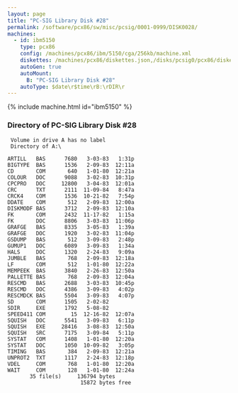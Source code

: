 ```yaml
---
layout: page
title: "PC-SIG Library Disk #28"
permalink: /software/pcx86/sw/misc/pcsig/0001-0999/DISK0028/
machines:
  - id: ibm5150
    type: pcx86
    config: /machines/pcx86/ibm/5150/cga/256kb/machine.xml
    diskettes: /machines/pcx86/diskettes.json,/disks/pcsig0/pcx86/diskettes.json
    autoGen: true
    autoMount:
      B: "PC-SIG Library Disk #28"
    autoType: $date\r$time\rB:\rDIR\r
---
```


{% include machine.html id="ibm5150" %}

### Directory of PC-SIG Library Disk #28

     Volume in drive A has no label
     Directory of A:\

    ARTILL   BAS      7680   3-03-83   1:31p
    BIGTYPE  BAS      1536   2-09-83  12:11a
    CD       COM       640   1-01-80  12:21a
    COLOUR   DOC      9088   3-02-83  10:31p
    CPCPRO   DOC     12800   3-04-83  12:01a
    CRC      TXT      2111  11-09-84   8:47a
    CRCK4    COM      1536  10-21-82   7:54p
    DDATE    COM       512   2-09-83  12:00a
    DISKMODF BAS      3712   2-09-83  12:10a
    FK       COM      2432  11-17-82   1:15a
    FK       DOC      8806   3-03-83  11:06p
    GRAFGE   BAS      8335   3-05-83   1:39a
    GRAFGE   DOC      1920   3-02-83  11:04p
    GSDUMP   BAS       512   3-09-83   2:48p
    GUMUP1   DOC      6089   3-09-83   1:34a
    HALS     DOC      1320   2-24-83   9:09a
    JUMBLE   BAS       768   2-09-83  12:18a
    LF       COM       512   1-01-80  12:22a
    MEMPEEK  BAS      3840   2-26-83  12:50a
    PALLETTE BAS       768   2-09-83  12:04a
    RESCMD   BAS      2688   3-03-83  10:45p
    RESCMD   DOC      4386   3-09-83   4:02p
    RESCMDCK BAS      5504   3-09-83   4:07p
    SD       COM      1505   2-02-82
    SDIR     EXE      1792   5-08-82
    SPEED411 COM        15  12-16-82  12:07a
    SQUISH   DOC      5541   3-09-83   6:11p
    SQUISH   EXE     28416   3-08-83  12:50a
    SQUISH   SRC      7175   3-09-84   5:11p
    SYSTAT   COM      1408   1-01-80  12:20a
    SYSTAT   DOC      1050  10-09-82   3:05p
    TIMING   BAS       384   2-09-83  12:21a
    UNPROT2  TXT      1117   2-24-83  12:18p
    VDEL     COM       768   1-01-80  12:20a
    WAIT     COM       128   1-01-80  12:24a
           35 file(s)     136794 bytes
                           15872 bytes free
